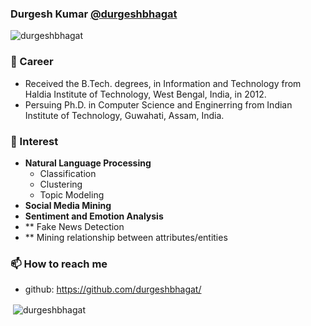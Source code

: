 ### Durgesh Kumar [@durgeshbhagat](https://github.com/durgeshbhagat/)
<p align="left"> <img src="https://komarev.com/ghpvc/?username=hoya012" alt="durgeshbhagat" /> </p>

### 🔭 Career
- Received the B.Tech. degrees, in Information and Technology from Haldia Institute of Technology, West Bengal, India, in 2012.
- Persuing Ph.D. in Computer Science and Enginerring from Indian Institute of Technology, Guwahati, Assam, India.

### 🌱 Interest
- **Natural Language Processing**
    - Classification
    - Clustering
    - Topic Modeling
- **Social Media Mining**
- **Sentiment and Emotion Analysis**
- ** Fake News Detection
- ** Mining relationship between attributes/entities


### 📫 How to reach me
- github: https://github.com/durgeshbhagat/

<p>&nbsp;<img align="center" src="https://github-readme-stats.vercel.app/api?username=durgeshbhagat&show_icons=true" alt="durgeshbhagat" /></p>



<!--
### Hi there 👋

**durgeshbhagat/durgeshbhagat** is a ✨ _special_ ✨ repository because its `README.md` (this file) appears on your GitHub profile.

Here are some ideas to get you started:

- 🔭 I’m currently working on ...
- 🌱 I’m currently learning ...
- 👯 I’m looking to collaborate on ...
- 🤔 I’m looking for help with ...
- 💬 Ask me about ...
- 📫 How to reach me: ...
- 😄 Pronouns: ...
- ⚡ Fun fact: ...
-->
